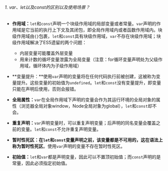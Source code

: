 ###### 1. var、let以及const的区别以及使用场景？

* **作用域：**`let`和`const`声明一个块级作用域的局部变量或者常量。`var`声明的作用域是它当前的执行上下文及其闭包，即全局作用域内或者函数作用域内。块级作用域由`{}`包裹，`let`和`const`具有块级作用域，`var`不存在块级作用域；块级作用域解决了ES5遗留的两个问题：

  * 内层变量可能覆盖外层变量
  * 用来计数的循坏变量泄露为全局变量（注意：for循环变量声明处为父级作用域，循环体内为子级作用域）

* **变量提升：**使用`var`声明的变量将在任何代码执行前被创建，这被称为变量提升。这些变量的初始值为`undefined`。`let`和`const`没有变量提升，即变量只能在声明后使用，否则会报错。

* **全局属性：**`var`在全局作用域下声明的变量会作为其运行环境的全局对象的属性（浏览器全局对象window，Node全局对象为global），`let`和`const`却不会。

* **重复声明：**`var`声明变量时，可以重复声明变量；后声明的同名变量会覆盖之前的变量。`let`和`const`不允许重复声明变量。

* **暂时性死区：**在`let`和`const`变量声明之前，该变量都是不可用的，这在语法上称为**暂时性死区**。使用`var`声明的变量不存在暂时性死区。

* **初始值：**`let`和`var`都是声明变量，因此可以不置顶初始值；而`const`声明的是常量，因此必须指定初始值。

  

